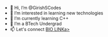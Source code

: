 - 👋 Hi, I’m @GirishSCodes
- 👀 I’m interested in learning new technologies 
- 🌱 I’m currently learning C++
- 💞️ I’m a BTech Undergrad 
- 📫 Let's connect <a href="girishsh.bio.link">BIO LINKa>

<!---
GirishSCodes/GirishSCodes is a ✨ special ✨ repository because its `README.md` (this file) appears on your GitHub profile.
You can click the Preview link to take a look at your changes.
--->
